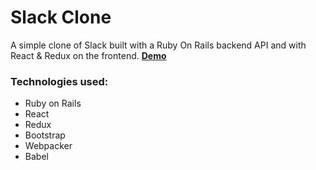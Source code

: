 # Slack Clone

A simple clone of Slack built with a Ruby On Rails backend API and with React & Redux on the frontend.
[**Demo**](https://slack-clone-mvare007.herokuapp.com/)

### Technologies used:
* Ruby on Rails 
* React
* Redux
* Bootstrap
* Webpacker
* Babel

